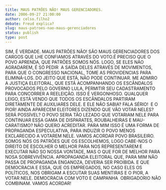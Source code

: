 ```yaml
---
title: MAUS PATRÕES NÃO! MAUS GERENCIADORES.
date: 2006-09-27 21:00:00
author: celso.filho2
debate: Freud explica?
slug: maus-patroes-nao-maus-gerenciadores
status: publish 
type: post
---
```


SIM, É VERDADE. MAUS PATRÕES NÃO! SÃO MAUS GERENCIADORES DOS CARGOS QUE LHE CONFIAMOS ATRAVÉS DO VOTO.É PRECISO QUE O POVO APRENDA, QUE PATRÕES SOMOS NÓS. LOGO, SE ELES NÃO AGRADAREM, É SÓ PEDIR  A SAÍDA DELES ATRAVÉS DE MOVIMENTOS, PARA QUE O CONGRESSO NACIONAL, TOME AS PROVIDENCIAS PARA ELIMINÁ-LOS. DO JEITO QUE ESTÁ, NÃO PODE CONTINUAR. ME ADMIRO A JUSTIÇA ELEITORAL, QUE ESTÁ ACOMPANHANDO OS ESCÂNDALOS PROVOCADOS PELO GOVERNO LULA, PERMITIR SEU CADASTRAMENTO PARA CONCORRER A REELEIÇÃO. ISSO É VERGONHOSO. QUALQUER LEIGO, ESTÁ VENDO QUE TODOS OS ESCÂNDALOS PARTIRAM DIRETAMENTE DE AUXILIARES DELE. E ELE NÃO SABIA? FALA SÉRIO!  E O PIOR! AINDA APARECEM ELEITORES DIZENDO QUE VÃO VOTAR NELES? SERÁ POSSÍVEL? O POVO SERIA TÃO LEZADO QUE VOTARIAM NELE PARA CONTINUAR ESSA GAMA DE DISPARATES, ROUBALHEIRAS E MAU-CARATISMO? NÃO QUERO ACREDITAR. PARA MIM ISSO É UMA FORMA DE PROPAGANDA ESPECULATIVA, PARA INDUZIR O POVO MENOS EXCLARECIDO A VOTAREM NELE. VAMOS ACORDAR POVO BRASILEIRO. SOMOS NÓS OS PATRÕES QUE OS ESCOLHEMOS, LOGO CABE-NOS O DIREITO DE ESCOLHER O MELHOR PARA NOS REPRESENTAREM E EXECUTAR NÃO SO NOSSA VONTADE, MAS O QUE FOR DE MELHOR PARA NOSA SOBREVIVÊNCIA. APROPAGANDA ELEITORAL QUE, PARA MIM NÃO PASSA DE PROPAGANDA ENGANOZA, DEVERIA SER PROIBIDA. E QUE DEMOCRACIA E ESSA, QUE OS EMPREGADOS, NO CASO ELES OS POLÍTICOS, NOS OBRIGAM A ESCUTAR SUAS MENTIRAS E O PIOR, A VOTAR NELE. DEMOCRACIA COM VOTO E CAMPANHA  OBRIGADORIO NÃO COMBINAM. VAMOS ACORDAR!

